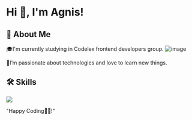 
# Hi 👋, I'm Agnis!

## 🚀 About Me
🎓I'm currently studying in Codelex frontend developers group. 
![image](https://t2.gstatic.com/faviconV2?client=SOCIAL&type=FAVICON&fallback_opts=TYPE,SIZE,URL&url=https://www.codelex.io/&size=35)

🌱I’m passionate about technologies and love to learn new things. 

## 🛠 Skills
<i class="programming lang-javascript"></i>
<i class="programming lang-csharp"></i>
<i class="programming lang-typescript"></i>
<i class="programming lang-html"></i>
<i class="programming lang-typescript"></i>

[<img src="https://img.shields.io/badge/LinkedIn-0A66C2.svg?style=for-the-badge&logo=LinkedIn&logoColor=white">](https://www.linkedin.com/in/agnis-luka%C4%8Dovs-308004246/) 

"Happy Coding👨‍💻!"
